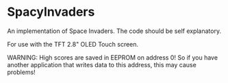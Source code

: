 # SpacyInvaders

An implementation of Space Invaders. The code should be self explanatory.

For use with the TFT 2.8" OLED Touch screen.

WARNING: High scores are saved in EEPROM on address 0! So if you have another application that writes data to this address, this may cause problems!
